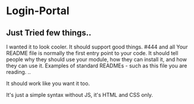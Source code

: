 # Login-Portal
## Just Tried few things..
  
  I wanted it to look cooler.
It should support good things.
#444 and all
Your README file is normally the first entry point to your code. It should tell people why they should use your module, how they can install it, and how they can use it. Examples of standard READMEs - such as this file you are reading. ..

It should work
like you want it too.

It's just a simple syntax without JS, it's HTML and CSS only.
